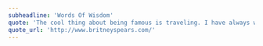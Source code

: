 ```yaml
---
subheadline: 'Words Of Wisdom'
quote: 'The cool thing about being famous is traveling. I have always wanted to travel across seas, like to Canada and stuff. <cite>Britney Spears</cite>'
quote_url: 'http://www.britneyspears.com/'
---
```

